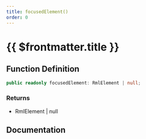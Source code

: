 ```yaml
---
title: focusedElement()
order: 0
---
```


# {{ $frontmatter.title }}

<!--@include: ./focusedElement_partial_header.md-->

## Function Definition

```ts
public readonly focusedElement: RmlElement | null;
```

### Returns

* RmlElement | null

## Documentation

<!--@include: ./focusedElement_partial_footer.md-->
